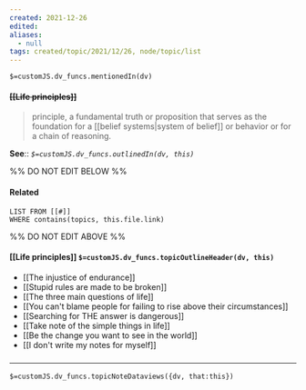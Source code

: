 ```yaml
---
created: 2021-12-26 
edited: 
aliases:
  - null
tags: created/topic/2021/12/26, node/topic/list
---
```

`$=customJS.dv_funcs.mentionedIn(dv)`

#### <s class="topic-title">[[Life principles]]</s>

> principle, a fundamental truth or proposition that serves as the foundation for a [[belief systems|system of belief]] or behavior or for a chain of reasoning.

**See**:: 
*`$=customJS.dv_funcs.outlinedIn(dv, this)`*

%% DO NOT EDIT BELOW %%
#### Related 
```dataview
LIST FROM [[#]]
WHERE contains(topics, this.file.link)
```
%% DO NOT EDIT ABOVE %%
#### [[Life principles]] `$=customJS.dv_funcs.topicOutlineHeader(dv, this)`

- [[The injustice of endurance]]
- [[Stupid rules are made to be broken]]
- [[The three main questions of life]]
- [[You can't blame people for failing to rise above their circumstances]]
- [[Searching for THE answer is dangerous]]
- [[Take note of the simple things in life]]
- [[Be the change you want to see in the world]]
- [[I don't write my notes for myself]]

### <hr class="dataviews"/>

`$=customJS.dv_funcs.topicNoteDataviews({dv, that:this})`
